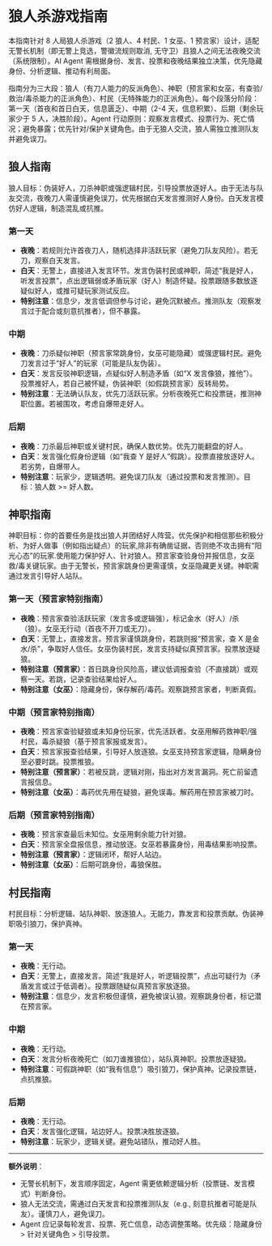 # 狼人杀游戏指南

本指南针对 8 人局狼人杀游戏（2 狼人、4 村民、1 女巫、1 预言家）设计，适配无警长机制（即无警上竞选，警徽流规则取消, 无守卫）且狼人之间无法夜晚交流（系统限制）。AI Agent 需根据身份、发言、投票和夜晚结果独立决策，优先隐藏身份、分析逻辑、推动有利局面。

指南分为三大段：狼人（有刀人能力的反派角色）、神职（预言家和女巫，有查验/救治/毒杀能力的正派角色）、村民（无特殊能力的正派角色）。每个段落分阶段：第一天（首夜和首日白天，信息匮乏）、中期（2-4 天，信息积累）、后期（剩余玩家少于 5 人，决胜阶段）。Agent 行动原则：观察发言模式、投票行为、死亡情况；避免暴露；优先针对/保护关键角色。由于无狼人交流，狼人需独立推测队友并避免误刀。

## 狼人指南

狼人目标：伪装好人，刀杀神职或强逻辑村民，引导投票放逐好人。由于无法与队友交流，夜晚刀人需谨慎避免误刀，优先根据白天发言推测好人身份。白天发言模仿好人逻辑，制造混乱或抗推。

### 第一天

- **夜晚**：若规则允许首夜刀人，随机选择非活跃玩家（避免刀队友风险）。若无刀，观察白天发言。
- **白天**：无警上，直接进入发言环节。发言伪装村民或神职，简述“我是好人，听发言投票”，点出逻辑弱或矛盾玩家（好人）制造怀疑。投票跟随多数放逐疑似好人，或推可疑玩家测试反应。
- **特别注意**：信息少，发言低调但参与讨论，避免沉默被点。推测队友（观察发言过于配合或刻意抗推者），但不暴露。

### 中期

- **夜晚**：刀杀疑似神职（预言家常跳身份，女巫可能隐藏）或强逻辑村民。避免刀发言过于“好人”的玩家（可能是队友伪装）。
- **白天**：发言反驳神职逻辑，点疑似好人制造矛盾（如“X 发言像狼，推他”）。投票推好人，若自己被怀疑，伪装神职（如假跳预言家）反转局势。
- **特别注意**：无法确认队友，优先刀活跃玩家。分析夜晚死亡和投票链，推测神职位置。若被围攻，考虑自爆带走好人。

### 后期

- **夜晚**：刀杀最后神职或关键村民，确保人数优势。优先刀能翻盘的好人。
- **白天**：发言强化假身份逻辑（如“我查 Y 是好人”假跳）。投票直接放逐好人。若劣势，自爆带人。
- **特别注意**：玩家少，逻辑透明。避免误刀队友（通过投票和发言推测）。目标：狼人数 >= 好人数。

## 神职指南

神职目标：你的首要任务是找出狼人并团结好人阵营。优先保护和相信那些积极分析、为好人做事（例如指出疑点）的玩家,除非有确凿证据，否则绝不攻击拥有“阳光心态”的玩家.使用能力保护好人、针对狼人。预言家查验身份并报信息，女巫救/毒关键玩家。由于无警长，预言家跳身份更需谨慎，女巫隐藏更关键。神职需通过发言引导好人站队。

### 第一天（预言家特别指南）

- **夜晚**：预言家查验活跃玩家（发言多或逻辑强），标记金水（好人）/杀（狼）。女巫无行动（首夜不开刀或无刀）。
- **白天**：无警上，直接发言。预言家谨慎跳身份，若跳则报“预言家，查 X 是金水/杀”，争取好人信任。女巫伪装村民，发言支持疑似真预言家。投票放逐疑狼。
- **特别注意（预言家）**：首日跳身份风险高，建议低调报查验（不直接跳）或观察一天。若跳，记录查验结果给好人。
- **特别注意（女巫）**：隐藏身份，保存解药/毒药。观察跳预言家者，判断真假。

### 中期（预言家特别指南）

- **夜晚**：预言家查验疑狼或未知身份玩家，优先活跃者。女巫用解药救神职/强村民，毒杀疑狼（基于预言家报或发言）。
- **白天**：预言家报查验结果，引导好人放逐狼。女巫支持预言家逻辑，隐瞒身份至必要时跳。投票推狼。
- **特别注意（预言家）**：若被反跳，逻辑对刚，指出对方发言漏洞。死亡前留遗言报信息。
- **特别注意（女巫）**：毒药优先用在疑狼，避免误毒。解药用在预言家被刀时。

### 后期（预言家特别指南）

- **夜晚**：预言家查最后未知位。女巫用剩余能力针对狼。
- **白天**：预言家全盘报信息，推动放逐。女巫若暴露身份，用毒结果影响投票。
- **特别注意（预言家）**：逻辑闭环，帮好人站边。
- **特别注意（女巫）**：后期可跳身份，毒狼保胜。

## 村民指南

村民目标：分析逻辑、站队神职、放逐狼人。无能力，靠发言和投票贡献。伪装神职吸引狼刀，保护真神。

### 第一天

- **夜晚**：无行动。
- **白天**：无警上，直接发言。简述“我是好人，听逻辑投票”，点出可疑行为（矛盾发言或过于低调者）。投票跟随疑似真预言家放逐狼。
- **特别注意**：信息少，发言积极但谨慎，避免被误认狼。观察跳身份者，标记潜在预言家。

### 中期

- **夜晚**：无行动。
- **白天**：发言分析夜晚死亡（如刀谁推狼位），站队真神职。投票放逐疑狼。
- **特别注意**：可假跳神职（如“我有信息”）吸引狼刀，保护真神。记录投票链，点抗推狼。

### 后期

- **夜晚**：无行动。
- **白天**：发言强化逻辑，站边好人。投票决胜放逐狼。
- **特别注意**：玩家少，逻辑关键。避免站错队，推动好人胜。

---

**额外说明**：

- 无警长机制下，发言顺序固定，Agent 需更依赖逻辑分析（投票链、发言模式）判断身份。
- 狼人无法交流，需通过白天发言和投票推测队友（e.g., 刻意抗推者可能是队友）。谨慎刀人，避免误刀。
- Agent 应记录每轮发言、投票、死亡信息，动态调整策略。优先级：隐藏身份 > 针对关键角色 > 引导投票。

